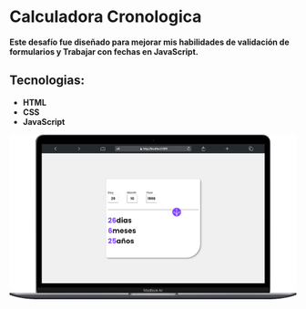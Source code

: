 # Calculadora Cronologica
**Este desafío fue diseñado para mejorar mis habilidades de validación de formularios y  Trabajar con fechas en JavaScript.**

## Tecnologias:
- **HTML**
- **CSS**
- **JavaScript**

![](./images/calculadora-cronologica.png)